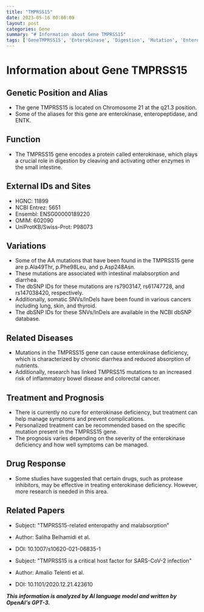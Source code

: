 ```yaml
---
title: "TMPRSS15"
date: 2023-05-16 00:00:00
layout: post
categories: Gene
summary: "# Information about Gene TMPRSS15"
tags: ['GeneTMPRSS15', 'Enterokinase', 'Digestion', 'Mutation', 'EnterokinaseDeficiency', 'InflammatoryBowelDisease', 'ColorectalCancer', 'ProteaseInhibitors']
---
```


# Information about Gene TMPRSS15

## Genetic Position and Alias
- The gene TMPRSS15 is located on Chromosome 21 at the q21.3 position.
- Some of the aliases for this gene are enterokinase, enteropeptidase, and ENTK.

## Function
- The TMPRSS15 gene encodes a protein called enterokinase, which plays a crucial role in digestion by cleaving and activating other enzymes in the small intestine.

## External IDs and Sites
- HGNC: 11899
- NCBI Entrez: 5651
- Ensembl: ENSG00000189220
- OMIM: 602090
- UniProtKB/Swiss-Prot: P98073

## Variations
- Some of the AA mutations that have been found in the TMPRSS15 gene are p.Ala49Thr, p.Phe98Leu, and p.Asp248Asn. 
- These mutations are associated with intestinal malabsorption and diarrhea.
- The dbSNP IDs for these mutations are rs7903147, rs61747728, and rs147038420, respectively.
- Additionally, somatic SNVs/InDels have been found in various cancers including lung, skin, and thyroid.
- The dbSNP IDs for these SNVs/InDels are available in the NCBI dbSNP database.

## Related Diseases
- Mutations in the TMPRSS15 gene can cause enterokinase deficiency, which is characterized by chronic diarrhea and reduced absorption of nutrients.
- Additionally, research has linked TMPRSS15 mutations to an increased risk of inflammatory bowel disease and colorectal cancer.

## Treatment and Prognosis
- There is currently no cure for enterokinase deficiency, but treatment can help manage symptoms and prevent complications.
- Personalized treatment can be recommended based on the specific mutation present in the TMPRSS15 gene.
- The prognosis varies depending on the severity of the enterokinase deficiency and how well symptoms can be managed.

## Drug Response
- Some studies have suggested that certain drugs, such as protease inhibitors, may be effective in treating enterokinase deficiency. However, more research is needed in this area.

## Related Papers
- Subject: "TMPRSS15-related enteropathy and malabsorption"
- Author: Saliha Belhamidi et al.
- DOI: 10.1007/s10620-021-06835-1

- Subject: "TMPRSS15 is a critical host factor for SARS-CoV-2 infection"
- Author: Amalio Telenti et al.
- DOI: 10.1101/2020.12.21.423610

**_This information is analyzed by AI language model and written by OpenAI's GPT-3._**